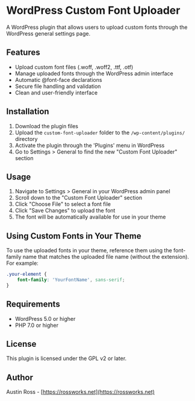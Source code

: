 # WordPress Custom Font Uploader

A WordPress plugin that allows users to upload custom fonts through the WordPress general settings page.

## Features

- Upload custom font files (.woff, .woff2, .ttf, .otf)
- Manage uploaded fonts through the WordPress admin interface
- Automatic @font-face declarations
- Secure file handling and validation
- Clean and user-friendly interface

## Installation

1. Download the plugin files
2. Upload the `custom-font-uploader` folder to the `/wp-content/plugins/` directory
3. Activate the plugin through the 'Plugins' menu in WordPress
4. Go to Settings > General to find the new "Custom Font Uploader" section

## Usage

1. Navigate to Settings > General in your WordPress admin panel
2. Scroll down to the "Custom Font Uploader" section
3. Click "Choose File" to select a font file
4. Click "Save Changes" to upload the font
5. The font will be automatically available for use in your theme

## Using Custom Fonts in Your Theme

To use the uploaded fonts in your theme, reference them using the font-family name that matches the uploaded file name (without the extension). For example:

```css
.your-element {
    font-family: 'YourFontName', sans-serif;
}
```

## Requirements

- WordPress 5.0 or higher
- PHP 7.0 or higher

## License

This plugin is licensed under the GPL v2 or later.

## Author

Austin Ross - [https://rossworks.net](https://rossworks.net) 
